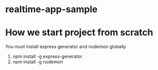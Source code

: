 # realtime-app-sample

# How we start project from scratch

You must install express generator and nodemon globally
1. npm install -g express-generator
2. npm install -g nodemon
